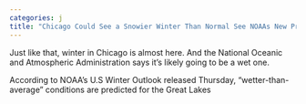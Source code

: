 ```yaml
---
categories: j
title: "Chicago Could See a Snowier Winter Than Normal See NOAAs New Predictions"
---
```


Just like that, winter in Chicago is almost here. And the National Oceanic and Atmospheric Administration says it&#8217;s likely going to be a wet one. 



According to NOAA&#8217;s U.S Winter Outlook released Thursday, &#8220;wetter-than-average&#8221; conditions are predicted for the Great Lakes 